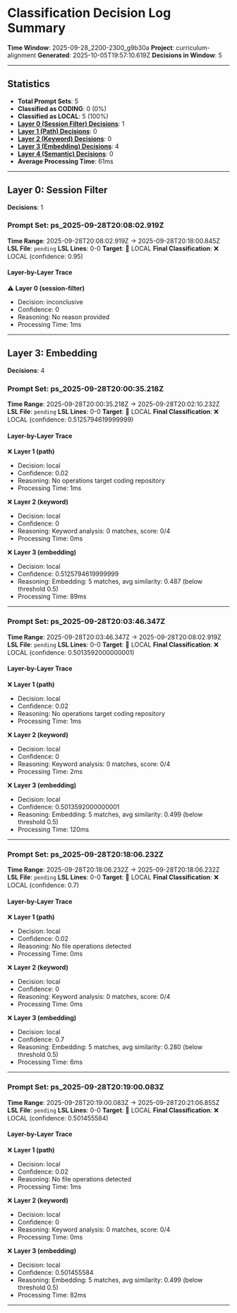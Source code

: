 # Classification Decision Log Summary

**Time Window**: 2025-09-28_2200-2300_g9b30a
**Project**: curriculum-alignment
**Generated**: 2025-10-05T19:57:10.619Z
**Decisions in Window**: 5

---

## Statistics

- **Total Prompt Sets**: 5
- **Classified as CODING**: 0 (0%)
- **Classified as LOCAL**: 5 (100%)
- **[Layer 0 (Session Filter) Decisions](#layer-0-session-filter)**: 1
- **[Layer 1 (Path) Decisions](#layer-1-path)**: 0
- **[Layer 2 (Keyword) Decisions](#layer-2-keyword)**: 0
- **[Layer 3 (Embedding) Decisions](#layer-3-embedding)**: 4
- **[Layer 4 (Semantic) Decisions](#layer-4-semantic)**: 0
- **Average Processing Time**: 61ms

---

## Layer 0: Session Filter

**Decisions**: 1

### Prompt Set: ps_2025-09-28T20:08:02.919Z

**Time Range**: 2025-09-28T20:08:02.919Z → 2025-09-28T20:18:00.845Z
**LSL File**: `pending`
**LSL Lines**: 0-0
**Target**: 📍 LOCAL
**Final Classification**: ❌ LOCAL (confidence: 0.95)

#### Layer-by-Layer Trace

⚠️ **Layer 0 (session-filter)**
- Decision: inconclusive
- Confidence: 0
- Reasoning: No reason provided
- Processing Time: 1ms

---

## Layer 3: Embedding

**Decisions**: 4

### Prompt Set: ps_2025-09-28T20:00:35.218Z

**Time Range**: 2025-09-28T20:00:35.218Z → 2025-09-28T20:02:10.232Z
**LSL File**: `pending`
**LSL Lines**: 0-0
**Target**: 📍 LOCAL
**Final Classification**: ❌ LOCAL (confidence: 0.5125794619999999)

#### Layer-by-Layer Trace

❌ **Layer 1 (path)**
- Decision: local
- Confidence: 0.02
- Reasoning: No operations target coding repository
- Processing Time: 1ms

❌ **Layer 2 (keyword)**
- Decision: local
- Confidence: 0
- Reasoning: Keyword analysis: 0 matches, score: 0/4
- Processing Time: 0ms

❌ **Layer 3 (embedding)**
- Decision: local
- Confidence: 0.5125794619999999
- Reasoning: Embedding: 5 matches, avg similarity: 0.487 (below threshold 0.5)
- Processing Time: 89ms

---

### Prompt Set: ps_2025-09-28T20:03:46.347Z

**Time Range**: 2025-09-28T20:03:46.347Z → 2025-09-28T20:08:02.919Z
**LSL File**: `pending`
**LSL Lines**: 0-0
**Target**: 📍 LOCAL
**Final Classification**: ❌ LOCAL (confidence: 0.5013592000000001)

#### Layer-by-Layer Trace

❌ **Layer 1 (path)**
- Decision: local
- Confidence: 0.02
- Reasoning: No operations target coding repository
- Processing Time: 1ms

❌ **Layer 2 (keyword)**
- Decision: local
- Confidence: 0
- Reasoning: Keyword analysis: 0 matches, score: 0/4
- Processing Time: 2ms

❌ **Layer 3 (embedding)**
- Decision: local
- Confidence: 0.5013592000000001
- Reasoning: Embedding: 5 matches, avg similarity: 0.499 (below threshold 0.5)
- Processing Time: 120ms

---

### Prompt Set: ps_2025-09-28T20:18:06.232Z

**Time Range**: 2025-09-28T20:18:06.232Z → 2025-09-28T20:18:06.232Z
**LSL File**: `pending`
**LSL Lines**: 0-0
**Target**: 📍 LOCAL
**Final Classification**: ❌ LOCAL (confidence: 0.7)

#### Layer-by-Layer Trace

❌ **Layer 1 (path)**
- Decision: local
- Confidence: 0.02
- Reasoning: No file operations detected
- Processing Time: 0ms

❌ **Layer 2 (keyword)**
- Decision: local
- Confidence: 0
- Reasoning: Keyword analysis: 0 matches, score: 0/4
- Processing Time: 0ms

❌ **Layer 3 (embedding)**
- Decision: local
- Confidence: 0.7
- Reasoning: Embedding: 5 matches, avg similarity: 0.280 (below threshold 0.5)
- Processing Time: 6ms

---

### Prompt Set: ps_2025-09-28T20:19:00.083Z

**Time Range**: 2025-09-28T20:19:00.083Z → 2025-09-28T20:21:06.855Z
**LSL File**: `pending`
**LSL Lines**: 0-0
**Target**: 📍 LOCAL
**Final Classification**: ❌ LOCAL (confidence: 0.501455584)

#### Layer-by-Layer Trace

❌ **Layer 1 (path)**
- Decision: local
- Confidence: 0.02
- Reasoning: No file operations detected
- Processing Time: 1ms

❌ **Layer 2 (keyword)**
- Decision: local
- Confidence: 0
- Reasoning: Keyword analysis: 0 matches, score: 0/4
- Processing Time: 0ms

❌ **Layer 3 (embedding)**
- Decision: local
- Confidence: 0.501455584
- Reasoning: Embedding: 5 matches, avg similarity: 0.499 (below threshold 0.5)
- Processing Time: 82ms

---

